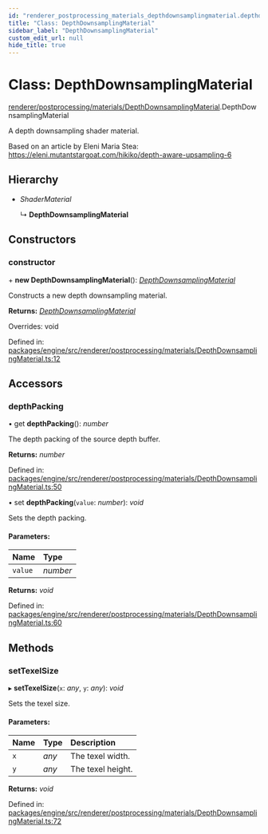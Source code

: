 ```yaml
---
id: "renderer_postprocessing_materials_depthdownsamplingmaterial.depthdownsamplingmaterial"
title: "Class: DepthDownsamplingMaterial"
sidebar_label: "DepthDownsamplingMaterial"
custom_edit_url: null
hide_title: true
---
```


# Class: DepthDownsamplingMaterial

[renderer/postprocessing/materials/DepthDownsamplingMaterial](../modules/renderer_postprocessing_materials_depthdownsamplingmaterial.md).DepthDownsamplingMaterial

A depth downsampling shader material.

Based on an article by Eleni Maria Stea:
https://eleni.mutantstargoat.com/hikiko/depth-aware-upsampling-6

## Hierarchy

* *ShaderMaterial*

  ↳ **DepthDownsamplingMaterial**

## Constructors

### constructor

\+ **new DepthDownsamplingMaterial**(): [*DepthDownsamplingMaterial*](renderer_postprocessing_materials_depthdownsamplingmaterial.depthdownsamplingmaterial.md)

Constructs a new depth downsampling material.

**Returns:** [*DepthDownsamplingMaterial*](renderer_postprocessing_materials_depthdownsamplingmaterial.depthdownsamplingmaterial.md)

Overrides: void

Defined in: [packages/engine/src/renderer/postprocessing/materials/DepthDownsamplingMaterial.ts:12](https://github.com/xr3ngine/xr3ngine/blob/716a06460/packages/engine/src/renderer/postprocessing/materials/DepthDownsamplingMaterial.ts#L12)

## Accessors

### depthPacking

• get **depthPacking**(): *number*

The depth packing of the source depth buffer.

**Returns:** *number*

Defined in: [packages/engine/src/renderer/postprocessing/materials/DepthDownsamplingMaterial.ts:50](https://github.com/xr3ngine/xr3ngine/blob/716a06460/packages/engine/src/renderer/postprocessing/materials/DepthDownsamplingMaterial.ts#L50)

• set **depthPacking**(`value`: *number*): *void*

Sets the depth packing.

#### Parameters:

Name | Type |
:------ | :------ |
`value` | *number* |

**Returns:** *void*

Defined in: [packages/engine/src/renderer/postprocessing/materials/DepthDownsamplingMaterial.ts:60](https://github.com/xr3ngine/xr3ngine/blob/716a06460/packages/engine/src/renderer/postprocessing/materials/DepthDownsamplingMaterial.ts#L60)

## Methods

### setTexelSize

▸ **setTexelSize**(`x`: *any*, `y`: *any*): *void*

Sets the texel size.

#### Parameters:

Name | Type | Description |
:------ | :------ | :------ |
`x` | *any* | The texel width.   |
`y` | *any* | The texel height.    |

**Returns:** *void*

Defined in: [packages/engine/src/renderer/postprocessing/materials/DepthDownsamplingMaterial.ts:72](https://github.com/xr3ngine/xr3ngine/blob/716a06460/packages/engine/src/renderer/postprocessing/materials/DepthDownsamplingMaterial.ts#L72)
